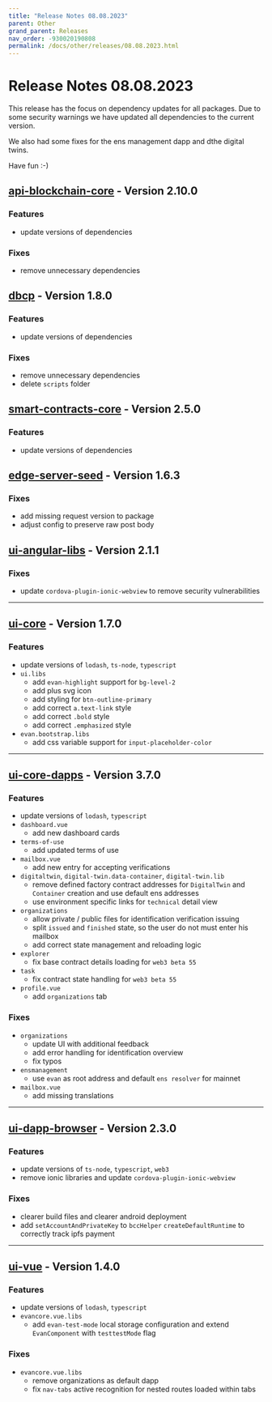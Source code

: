 ```yaml
---
title: "Release Notes 08.08.2023"
parent: Other
grand_parent: Releases
nav_order: -930020190808
permalink: /docs/other/releases/08.08.2023.html
---
```


# Release Notes 08.08.2023

This release has the focus on dependency updates for all packages. Due to some security warnings we have updated all dependencies to the current version.

We also had some fixes for the ens management dapp and dthe digital twins.

Have fun :-)


## [api-blockchain-core](https://github.com/evannetwork/api-blockchain-core) - Version 2.10.0
### Features
- update versions of dependencies

### Fixes
- remove unnecessary dependencies


## [dbcp](https://github.com/evannetwork/dbcp) - Version 1.8.0
### Features
- update versions of dependencies

### Fixes
- remove unnecessary dependencies
- delete `scripts` folder


## [smart-contracts-core](https://github.com/evannetwork/smart-contracts-core) - Version 2.5.0
### Features
- update versions of dependencies


## [edge-server-seed](https://github.com/evannetwork/edge-server-seed) - Version 1.6.3
### Fixes
- add missing request version to package
- adjust config to preserve raw post body


## [ui-angular-libs](https://github.com/evannetwork/ui-angular-libs) - Version 2.1.1
### Fixes
- update `cordova-plugin-ionic-webview` to remove security vulnerabilities

-------------

## [ui-core](https://github.com/evannetwork/ui-core) - Version 1.7.0
### Features
- update versions of `lodash`, `ts-node`, `typescript`
- `ui.libs`
  - add `evan-highlight` support for `bg-level-2`
  - add plus svg icon
  - add styling for `btn-outline-primary`
  - add correct `a.text-link` style
  - add correct `.bold` style
  - add correct `.emphasized` style
- `evan.bootstrap.libs`
  - add css variable support for `input-placeholder-color`

-------------

## [ui-core-dapps](https://github.com/evannetwork/ui-core-dapps) - Version 3.7.0
### Features
- update versions of `lodash`, `typescript`
- `dashboard.vue`
  - add new dashboard cards
- `terms-of-use`
  - add updated terms of use
- `mailbox.vue`
  - add new entry for accepting verifications
- `digitaltwin`, `digital-twin.data-container`, `digital-twin.lib`
  - remove defined factory contract addresses for `DigitalTwin` and `Container` creation and use default ens addresses
  - use environment specific links for `technical` detail view
- `organizations`
  - allow private / public files for identification verification issuing
  - split `issued` and `finished` state, so the user do not must enter his mailbox
  - add correct state management and reloading logic
- `explorer`
  - fix base contract details loading for `web3 beta 55`
- `task`
  - fix contract state handling for `web3 beta 55`
- `profile.vue`
  - add `organizations` tab

### Fixes
- `organizations`
  - update UI with additional feedback
  - add error handling for identification overview
  - fix typos
- `ensmanagement`
  - use `evan` as root address and default `ens resolver` for mainnet
- `mailbox.vue`
  - add missing translations

-------------

## [ui-dapp-browser](https://github.com/evannetwork/ui-dapp-browser) - Version 2.3.0
### Features
- update versions of `ts-node`, `typescript`, `web3`
- remove ionic libraries and update `cordova-plugin-ionic-webview`

### Fixes
- clearer build files and clearer android deployment
- add `setAccountAndPrivateKey` to `bccHelper` `createDefaultRuntime` to correctly track ipfs payment

-------------

## [ui-vue](https://github.com/evannetwork/ui-vue) - Version 1.4.0
### Features
- update versions of `lodash`, `typescript`
- `evancore.vue.libs`
  - add `evan-test-mode` local storage configuration and extend `EvanComponent` with `testtestMode` flag

### Fixes
- `evancore.vue.libs`
  - remove organizations as default dapp
  - fix `nav-tabs` active recognition for nested routes loaded within tabs
